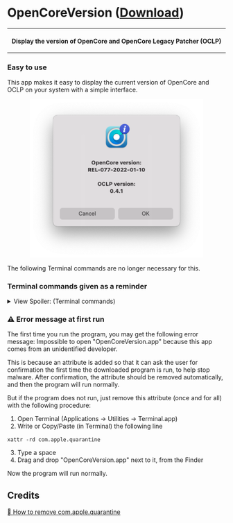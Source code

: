 # OpenCoreVersion ([Download](https://github.com/alphascorp/OpenCoreVersion/files/8334539/OpenCoreVersion.2.2.1.dmg.zip))

---

<h4 align="center">Display the version of OpenCore and OpenCore Legacy Patcher (OCLP)</h4>

---

### Easy to use

This app makes it easy to display the current version of OpenCore and OCLP on your system with a simple interface.


<p align="center"><img width="400" alt="OpenCoreVersion.app_GUI" src="https://github.com/alphascorp/OpenCoreVersion/blob/main/Screenshots/Main%20GUI.png"></p>

The following Terminal commands are no longer necessary for this.


### Terminal commands given as a reminder

<details> <summary> View Spoiler: (Terminal commands)  </summary>

  - For displaying OpenCore version:
```
nvram 4D1FDA02-38C7-4A6A-9CC6-4BCCA8B30102:opencore-version
```


  - For displaying OCLP version:
```
nvram 4D1FDA02-38C7-4A6A-9CC6-4BCCA8B30102:OCLP-Version
```

</details>


### :warning: Error message at first run

The first time you run the program, you may get the following error message:
Impossible to open "OpenCoreVersion.app" because this app comes from an unidentified developer.


This is because an attribute is added so that it can ask the user for confirmation the first time the downloaded program is run, to help stop malware. After confirmation, the attribute should be removed automatically, and then the program will run normally.

But if the program does not run, just remove this attribute (once and for all) with the following procedure:
1. Open Terminal (Applications -> Utilities -> Terminal.app)
2. Write or Copy/Paste (in Terminal) the following line
```
xattr -rd com.apple.quarantine 
```
3. Type a space
4. Drag and drop "OpenCoreVersion.app" next to it, from the Finder

Now the program will run normally.

## Credits

[ How to remove com.apple.quarantine](https://discussions.apple.com/thread/3145071)
